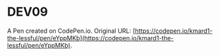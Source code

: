 # DEV09

A Pen created on CodePen.io. Original URL: [https://codepen.io/kmard1-the-lessful/pen/eYppMKb](https://codepen.io/kmard1-the-lessful/pen/eYppMKb).


